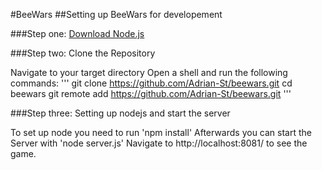 #BeeWars
##Setting up BeeWars for developement

###Step one: [Download Node.js](https://nodejs.org/en/download/)

###Step two: Clone the Repository

  Navigate to your target directory
  Open a shell and run the following commands:
  '''
  git clone https://github.com/Adrian-St/beewars.git
  cd beewars
  git remote add https://github.com/Adrian-St/beewars.git
  '''

###Step three: Setting up nodejs and start the server

  To set up node you need to run 'npm install'
  Afterwards you can start the Server with 'node server.js'
  Navigate to http://localhost:8081/ to see the game.
  
